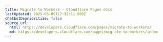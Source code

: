```yaml
---
title: Migrate to Workers · Cloudflare Pages docs
lastUpdated: 2025-05-09T17:32:11.000Z
chatbotDeprioritize: false
source_url:
  html: https://developers.cloudflare.com/pages/migrate-to-workers/
  md: https://developers.cloudflare.com/pages/migrate-to-workers/index.md
---
```


